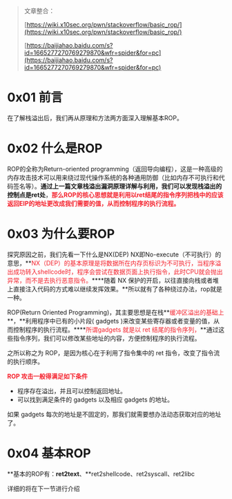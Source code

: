 > 文章整合：
>
> [https://wiki.x10sec.org/pwn/stackoverflow/basic_rop/](https://wiki.x10sec.org/pwn/stackoverflow/basic_rop/)
>
> [https://baijiahao.baidu.com/s?id=1665277270769279870&wfr=spider&for=pc](https://baijiahao.baidu.com/s?id=1665277270769279870&wfr=spider&for=pc)
>

# 0x01 前言
在了解栈溢出后，我们再从原理和方法两方面深入理解基本ROP。

# 0x02 什么是ROP
ROP的全称为Return-oriented programming（返回导向编程），这是一种高级的内存攻击技术可以用来绕过现代操作系统的各种通用防御（比如内存不可执行和代码签名等）。**通过上一篇文章栈溢出漏洞原理详解与利用，我们可以发现栈溢出的控制点是ret处**，**<font style="color:#F5222D;">那么ROP的核心思想就是利用以ret结尾的指令序列把栈中的应该返回EIP的地址更改成我们需要的值，从而控制程序的执行流程。</font>**

# 0x03 为什么要ROP
探究原因之前，我们先看一下什么是NX(DEP) NX即No-execute（不可执行）的意思，**<font style="color:#F5222D;">NX（DEP）的基本原理是将数据所在内存页标识为不可执行，当程序溢出成功转入shellcode时，程序会尝试在数据页面上执行指令，此时CPU就会抛出异常，而不是去执行恶意指令。</font>****随着 NX 保护的开启，以往直接向栈或者堆上直接注入代码的方式难以继续发挥效果。**所以就有了各种绕过办法，rop就是一种。

ROP(Return Oriented Programming)，其主要思想是在栈**<font style="color:#F5222D;">缓冲区溢出的基础上</font>**，**利用程序中已有的小片段( gadgets )来改变某些寄存器或者变量的值，从而控制程序的执行流程。****<font style="color:#F5222D;">所谓gadgets 就是以 ret 结尾的指令序列，</font>**通过这些指令序列，我们可以修改某些地址的内容，方便控制程序的执行流程。

之所以称之为 ROP，是因为核心在于利用了指令集中的 ret 指令，改变了指令流的执行顺序。

**<font style="color:#F5222D;">ROP 攻击一般得满足如下条件</font>**

+ 程序存在溢出，并且可以控制返回地址。
+ 可以找到满足条件的 gadgets 以及相应 gadgets 的地址。

如果 gadgets 每次的地址是不固定的，那我们就需要想办法动态获取对应的地址了。

# 0x04 基本ROP
**基本的ROP有：**ret2text**、**ret2shellcode、ret2syscall、ret2libc

详细的将在下一节进行介绍

